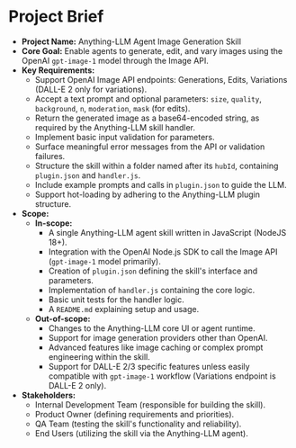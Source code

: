 # Project Brief

*   **Project Name:** Anything-LLM Agent Image Generation Skill
*   **Core Goal:** Enable agents to generate, edit, and vary images using the OpenAI `gpt-image-1` model through the Image API.
*   **Key Requirements:**
    *   Support OpenAI Image API endpoints: Generations, Edits, Variations (DALL-E 2 only for variations).
    *   Accept a text prompt and optional parameters: `size`, `quality`, `background`, `n`, `moderation`, `mask` (for edits).
    *   Return the generated image as a base64-encoded string, as required by the Anything-LLM skill handler.
    *   Implement basic input validation for parameters.
    *   Surface meaningful error messages from the API or validation failures.
    *   Structure the skill within a folder named after its `hubId`, containing `plugin.json` and `handler.js`.
    *   Include example prompts and calls in `plugin.json` to guide the LLM.
    *   Support hot-loading by adhering to the Anything-LLM plugin structure.
*   **Scope:**
    *   **In-scope:**
        *   A single Anything-LLM agent skill written in JavaScript (NodeJS 18+).
        *   Integration with the OpenAI Node.js SDK to call the Image API (`gpt-image-1` model primarily).
        *   Creation of `plugin.json` defining the skill's interface and parameters.
        *   Implementation of `handler.js` containing the core logic.
        *   Basic unit tests for the handler logic.
        *   A `README.md` explaining setup and usage.
    *   **Out-of-scope:**
        *   Changes to the Anything-LLM core UI or agent runtime.
        *   Support for image generation providers other than OpenAI.
        *   Advanced features like image caching or complex prompt engineering within the skill.
        *   Support for DALL-E 2/3 specific features unless easily compatible with `gpt-image-1` workflow (Variations endpoint is DALL-E 2 only).
*   **Stakeholders:**
    *   Internal Development Team (responsible for building the skill).
    *   Product Owner (defining requirements and priorities).
    *   QA Team (testing the skill's functionality and reliability).
    *   End Users (utilizing the skill via the Anything-LLM agent).

